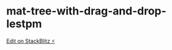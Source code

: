# mat-tree-with-drag-and-drop-lestpm

[Edit on StackBlitz ⚡️](https://stackblitz.com/edit/mat-tree-with-drag-and-drop-lestpm)